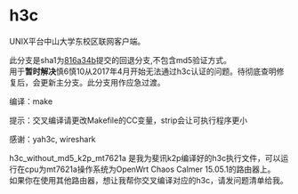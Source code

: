 h3c
===

UNIX平台中山大学东校区联网客户端。

此分支是sha1为[816a34b](https://github.com/renbaoke/h3c/commit/816a34bbe244e95116b4b85b1f07342fae7fdc0c)提交的回退分支,不包含md5验证方式。  
用于**暂时解决**慎6慎10从2017年4月开始无法通过h3c认证的问题。待彻底查明修复后，会更新主分支。此分支用作应急过渡。

编译：make

提示：交叉编译请更改Makefile的CC变量，strip会让可执行程序更小

感谢：yah3c, wireshark

h3c_without_md5_k2p_mt7621a 是我为斐讯k2p编译好的h3c执行文件，可以运行在cpu为mt7621a操作系统为OpenWrt Chaos Calmer 15.05.1的路由器上。  
如果你在使用其他路由器，想让我帮你交叉编译对应的h3c，请发问题清单给我。
